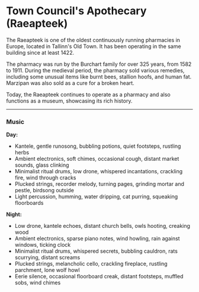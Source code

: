 # Town Council's Apothecary (Raeapteek)

The Raeapteek is one of the oldest continuously running pharmacies in Europe, located in Tallinn's Old Town. It has been operating in the same building since at least 1422.

The pharmacy was run by the Burchart family for over 325 years, from 1582 to 1911. During the medieval period, the pharmacy sold various remedies, including some unusual items like burnt bees, stallion hoofs, and human fat. Marzipan was also sold as a cure for a broken heart.

Today, the Raeapteek continues to operate as a pharmacy and also functions as a museum, showcasing its rich history.

---
### Music

**Day:** 
- Kantele, gentle runosong, bubbling potions, quiet footsteps, rustling herbs
- Ambient electronics, soft chimes, occasional cough, distant market sounds, glass clinking
- Minimalist ritual drums, low drone, whispered incantations, crackling fire, wind through cracks
- Plucked strings, recorder melody, turning pages, grinding mortar and pestle, birdsong outside
- Light percussion, humming, water dripping, cat purring, squeaking floorboards

**Night:**
- Low drone, kantele echoes, distant church bells, owls hooting, creaking wood
- Ambient electronics, sparse piano notes, wind howling, rain against windows, ticking clock
- Minimalist ritual drums, whispered secrets, bubbling cauldron, rats scurrying, distant screams
- Plucked strings, melancholic cello, crackling fireplace, rustling parchment, lone wolf howl
- Eerie silence, occasional floorboard creak, distant footsteps, muffled sobs, wind chimes
